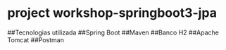 # project workshop-springboot3-jpa
##Tecnologias utilizada
##Spring Boot
##Maven
##Banco H2
##Apache Tomcat
##Postman
